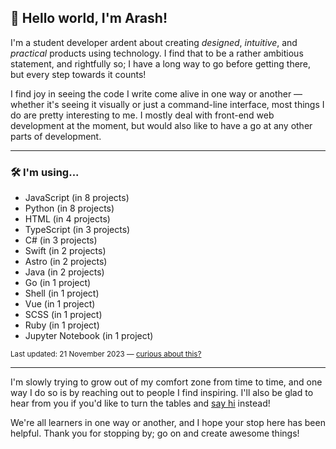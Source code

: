 
## 👋 Hello world, I'm Arash!

I'm a student developer ardent about creating <dfn title="in a way that is aesthetically pleasing">designed</dfn>, <dfn title="in a way that feels natural to a user">intuitive</dfn>, and <dfn title="in a way that serves some use">practical</dfn> products using technology. I find that to be a rather ambitious statement, and rightfully so; I have a long way to go before getting there, but every step towards it counts!

I find joy in seeing the code I write come alive in one way or another — whether it's seeing it visually or just a command-line interface, most things I do are pretty interesting to me. I mostly deal with front-end web development at the moment, but would also like to have a go at any other parts of development.

---

### 🛠 I'm using...

- JavaScript (in 8 projects)
- Python (in 8 projects)
- HTML (in 4 projects)
- TypeScript (in 3 projects)
- C# (in 3 projects)
- Swift (in 2 projects)
- Astro (in 2 projects)
- Java (in 2 projects)
- Go (in 1 project)
- Shell (in 1 project)
- Vue (in 1 project)
- SCSS (in 1 project)
- Ruby (in 1 project)
- Jupyter Notebook (in 1 project)

<sub>Last updated: 21 November 2023 — <a href="https://github.com/arashnrim/arashnrim/tree/main/update">curious about this?</a></sub>

---

I'm slowly trying to grow out of my comfort zone from time to time, and one way I do so is by reaching out to people I find inspiring. I'll also be glad to hear from you if you'd like to turn the tables and <a href="mailto:hello@arashnrim.me" target="_blank" rel="noreferrer">say hi</a> instead!

We're all learners in one way or another, and I hope your stop here has been helpful. Thank you for stopping by; go on and create awesome things!

